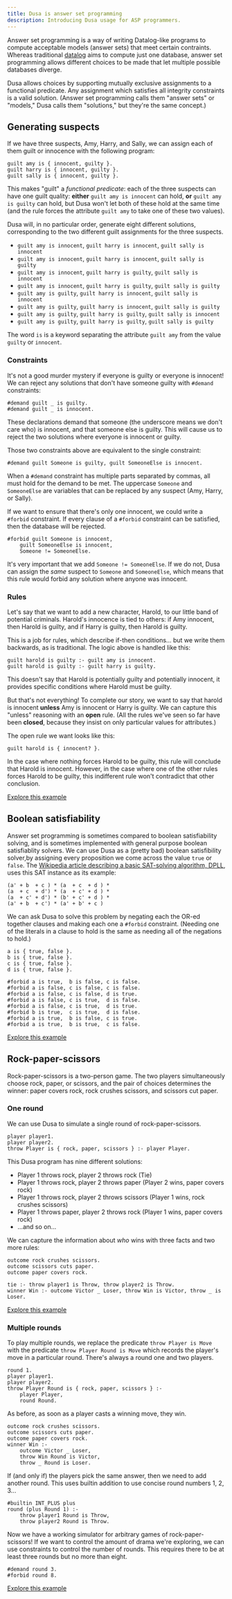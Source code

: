 ```yaml
---
title: Dusa is answer set programming
description: Introducing Dusa usage for ASP programmers.
---
```


Answer set programming is a way of writing Datalog-like programs to compute
acceptable models (answer sets) that meet certain contraints. Whereas
traditional [datalog](/docs/introductions/datalog/) aims to compute just one
database, answer set programming allows different choices to be made that let
multiple possible databases diverge.

Dusa allows choices by supporting mutually exclusive assignments to a
functional predicate. Any assignment which satisfies all integrity constraints
is a valid solution. (Answer set programming calls them "answer sets" or
"models," Dusa calls them "solutions," but they're the same concept.)

## Generating suspects

If we have three suspects, Amy, Harry, and Sally, we can assign each of them
guilt or innocence with the following program:

    guilt amy is { innocent, guilty }.
    guilt harry is { innocent, guilty }.
    guilt sally is { innocent, guilty }.

This makes "guilt" a _functional predicate_: each of the three suspects can have
one guilt quality: **either** `guilt amy is innocent` can hold, **or**
`guilt amy is guilty` can hold, but Dusa won't let both of these hold at the
same time (and the rule forces the attribute `guilt amy` to take one of these
two values).

Dusa will, in no particular order, generate eight different solutions,
corresponding to the two different guilt assignments for the three suspects.

- `guilt amy is innocent`, `guilt harry is innocent`, `guilt sally is innocent`
- `guilt amy is innocent`, `guilt harry is innocent`, `guilt sally is guilty`
- `guilt amy is innocent`, `guilt harry is guilty`, `guilt sally is innocent`
- `guilt amy is innocent`, `guilt harry is guilty`, `guilt sally is guilty`
- `guilt amy is guilty`, `guilt harry is innocent`, `guilt sally is innocent`
- `guilt amy is guilty`, `guilt harry is innocent`, `guilt sally is guilty`
- `guilt amy is guilty`, `guilt harry is guilty`, `guilt sally is innocent`
- `guilt amy is guilty`, `guilt harry is guilty`, `guilt sally is guilty`

The word `is` is a keyword separating the attribute `guilt amy` from the value
`guilty` or `innocent`.

### Constraints

It's not a good murder mystery if everyone is guilty or everyone is innocent!
We can reject any solutions that don't have someone guilty with `#demand`
constraints:

    #demand guilt _ is guilty.
    #demand guilt _ is innocent.

These declarations demand that someone (the underscore means we don't care who)
is innocent, and that someone else is guilty. This will cause us to reject the
two solutions where everyone is innocent or guilty.

Those two constraints above are equivalent to the single constraint:

    #demand guilt Someone is guilty, guilt SomeoneElse is innocent.

When a `#demand` constraint has multiple parts separated by commas, all must
hold for the demand to be met. The uppercase `Someone` and `SomeoneElse` are
variables that can be replaced by any suspect (Amy, Harry, or Sally).

If we want to ensure that there's only one innocent, we could write a `#forbid`
constraint. If every clause of a `#forbid` constraint can be satisfied, then
the database will be rejected.

    #forbid guilt Someone is innocent,
        guilt SomeoneElse is innocent,
        Someone != SomeoneElse.

It's very important that we add `Someone != SomeoneElse`. If we do not, Dusa
can assign the _same_ suspect to `Someone` and `SomeoneElse`, which means that
this rule would forbid any solution where anyone was innocent.

### Rules

Let's say that we want to add a new character, Harold, to our little band of
potential criminals. Harold's innocence is tied to others: if Amy innocent, then
Harold is guilty, and if Harry is guilty, then Harold is guilty.

This is a job for rules, which describe if-then conditions... but we write them
backwards, as is traditional. The logic above is handled like this:

    guilt harold is guilty :- guilt amy is innocent.
    guilt harold is guilty :- guilt harry is guilty.

This doesn't say that Harold is potentially guilty and potentially innocent, it
provides specific conditions where Harold must be guilty.

But that's not everything! To complete our story, we want to say that harold is
innocent **unless** Amy is innocent or Harry is guilty. We can capture this
"unless" reasoning with an **open** rule. (All the rules we've seen so far have
been **closed**, because they insist on only particular values for attributes.)

The open rule we want looks like this:

    guilt harold is { innocent? }.

In the case where nothing forces Harold to be guilty, this rule will conclude
that Harold is innocent. However, in the case where one of the other rules
forces Harold to be guilty, this indifferent rule won't contradict that
other conclusion.

[Explore this example](https://dusa.rocks/#program=%23%20Crime%0A%0Aguilt%20amy%20is%20%7B%20innocent%2C%20guilty%20%7D.%0Aguilt%20harry%20is%20%7B%20innocent%2C%20guilty%20%7D.%0Aguilt%20sally%20is%20%7B%20innocent%2C%20guilty%20%7D.%0A%0A%23%20Someone%20is%20guilty%2C%20someone%20is%20innocent%0A%23demand%20guilt%20_%20is%20guilty.%0A%23demand%20guilt%20_%20is%20innocent.%0A%0A%23%20No%20two%20people%20are%20innocent%0A%23forbid%20guilt%20Someone%20is%20innocent%2C%0A%20%20%20%20guilt%20SomeoneElse%20is%20innocent%2C%0A%20%20%20%20Someone%20!%3D%20SomeoneElse.%0A%0A%23%20Harold%20is%20guilty%20exactly%20when%20either%0A%23%20amy%20is%20innocent%20or%20harry%20is%20guilty%0Aguilt%20harold%20is%20%7B%20innocent%3F%20%7D.%0Aguilt%20harold%20is%20guilty%20%3A-%20guilt%20amy%20is%20innocent.%0Aguilt%20harold%20is%20guilty%20%3A-%20guilt%20harry%20is%20guilty.)

## Boolean satisfiability

Answer set programming is sometimes compared to boolean satisfiability solving,
and is sometimes implemented with general purpose boolean satisfiablity
solvers. We can use Dusa as a (pretty bad) boolean
satisfibility solver,by assigning every proposition we come across the value
`true` or `false`. The [Wikipedia article describing a basic SAT-solving
algorithm, DPLL](https://en.wikipedia.org/wiki/DPLL_algorithm), uses this
SAT instance as its example:

    (a' + b  + c ) * (a  + c  + d ) *
    (a  + c  + d') * (a  + c' + d ) *
    (a  + c' + d') * (b' + c' + d ) *
    (a' + b  + c') * (a' + b' + c )

We can ask Dusa to solve this problem by negating each the OR-ed together
clauses and making each one a `#forbid` constraint. (Needing one of the
literals in a clause to hold is the same as needing all of the negations to
hold.)

    a is { true, false }.
    b is { true, false }.
    c is { true, false }.
    d is { true, false }.

    #forbid a is true,  b is false, c is false.
    #forbid a is false, c is false, c is false.
    #forbid a is false, c is false, d is true.
    #forbid a is false, c is true,  d is false.
    #forbid a is false, c is true,  d is true.
    #forbid b is true,  c is true,  d is false.
    #forbid a is true,  b is false, c is true.
    #forbid a is true,  b is true,  c is false.

[Explore this example](https://dusa.rocks/#program=%23%20Boolean%20satisfiability%0A%0Aa%20is%20%7B%20true%2C%20false%20%7D.%0Ab%20is%20%7B%20true%2C%20false%20%7D.%0Ac%20is%20%7B%20true%2C%20false%20%7D.%0Ad%20is%20%7B%20true%2C%20false%20%7D.%0A%0A%23forbid%20a%20is%20true%2C%20%20b%20is%20false%2C%20c%20is%20false.%0A%23forbid%20a%20is%20false%2C%20c%20is%20false%2C%20c%20is%20false.%0A%23forbid%20a%20is%20false%2C%20c%20is%20false%2C%20d%20is%20true.%0A%23forbid%20a%20is%20false%2C%20c%20is%20true%2C%20%20d%20is%20false.%0A%23forbid%20a%20is%20false%2C%20c%20is%20true%2C%20%20d%20is%20true.%0A%23forbid%20b%20is%20true%2C%20%20c%20is%20true%2C%20%20d%20is%20false.%0A%23forbid%20a%20is%20true%2C%20%20b%20is%20false%2C%20c%20is%20true.%0A%23forbid%20a%20is%20true%2C%20%20b%20is%20true%2C%20%20c%20is%20false.)

## Rock-paper-scissors

Rock-paper-scissors is a two-person game. The two players simultaneously choose
rock, paper, or scissors, and the pair of choices determines the winner: paper
covers rock, rock crushes scissors, and scissors cut paper.

### One round

We can use Dusa to simulate a single round of rock-paper-scissors.

    player player1.
    player player2.
    throw Player is { rock, paper, scissors } :- player Player.

This Dusa program has nine different solutions:

- Player 1 throws rock, player 2 throws rock (Tie)
- Player 1 throws rock, player 2 throws paper (Player 2 wins, paper covers rock)
- Player 1 throws rock, player 2 throws scissors (Player 1 wins, rock crushes
  scissors)
- Player 1 throws paper, player 2 throws rock (Player 1 wins, paper covers rock)
- ...and so on...

We can capture the information about _who_ wins with three facts and two more
rules:

    outcome rock crushes scissors.
    outcome scissors cuts paper.
    outcome paper covers rock.

    tie :- throw player1 is Throw, throw player2 is Throw.
    winner Win :- outcome Victor _ Loser, throw Win is Victor, throw _ is Loser.

[Explore this example](https://dusa.rocks/#program=%23%20One%20round%20of%20rock%2C%20paper%2C%20scissors%0A%0Aplayer%20player1.%0Aplayer%20player2.%0Athrow%20Player%20is%20%7B%20rock%2C%20paper%2C%20scissors%20%7D%20%3A-%20player%20Player.%0A%0Aoutcome%20rock%20crushes%20scissors.%0Aoutcome%20scissors%20cuts%20paper.%0Aoutcome%20paper%20covers%20rock.%0A%0Atie%20%3A-%20throw%20player1%20is%20Throw%2C%20throw%20player2%20is%20Throw.%0Awinner%20Win%20%3A-%20outcome%20Victor%20_%20Loser%2C%20throw%20Win%20is%20Victor%2C%20throw%20_%20is%20Loser.)

### Multiple rounds

To play multiple rounds, we replace the predicate `throw Player is Move` with
the predicate `throw Player Round is Move` which records the player's move in
a particular round. There's always a round one and two players.

    round 1.
    player player1.
    player player2.
    throw Player Round is { rock, paper, scissors } :-
        player Player,
        round Round.

As before, as soon as a player casts a winning move, they win.

    outcome rock crushes scissors.
    outcome scissors cuts paper.
    outcome paper covers rock.
    winner Win :-
        outcome Victor _ Loser,
        throw Win Round is Victor,
        throw _ Round is Loser.

If (and only if) the players pick the same answer, then we need to add another
round. This uses builtin addition to use concise round numbers 1, 2, 3...

    #builtin INT_PLUS plus
    round (plus Round 1) :-
        throw player1 Round is Throw,
        throw player2 Round is Throw.

Now we have a working simulator for arbitrary games of rock-paper-scissors! If
we want to control the amount of drama we're exploring, we can use constraints
to control the number of rounds. This requires there to be at least three rounds
but no more than eight.

    #demand round 3.
    #forbid round 8.

[Explore this example](<https://dusa.rocks/#program=%23%20Multiple%20rounds%20of%20rock%2C%20paper%2C%20scissors%0A%23builtin%20INT_PLUS%20plus%0A%0Aplayer%20player1.%0Aplayer%20player2.%0Athrow%20Player%20Round%20is%20%7B%20rock%2C%20paper%2C%20scissors%20%7D%20%3A-%0A%20%20%20%20player%20Player%2C%20%0A%20%20%20%20round%20Round.%0A%0Aoutcome%20rock%20crushes%20scissors.%0Aoutcome%20scissors%20cuts%20paper.%0Aoutcome%20paper%20covers%20rock.%0Awinner%20Win%20%3A-%0A%20%20%20%20outcome%20Victor%20_%20Loser%2C%0A%20%20%20%20throw%20Win%20Round%20is%20Victor%2C%0A%20%20%20%20throw%20_%20Round%20is%20Loser.%0A%0Around%201.%0Around%20(plus%20Round%201)%20%3A-%0A%20%20%20%20throw%20player1%20Round%20is%20Throw%2C%0A%20%20%20%20throw%20player2%20Round%20is%20Throw.%0A%0A%23demand%20round%203.%0A%23forbid%20round%208.>)
